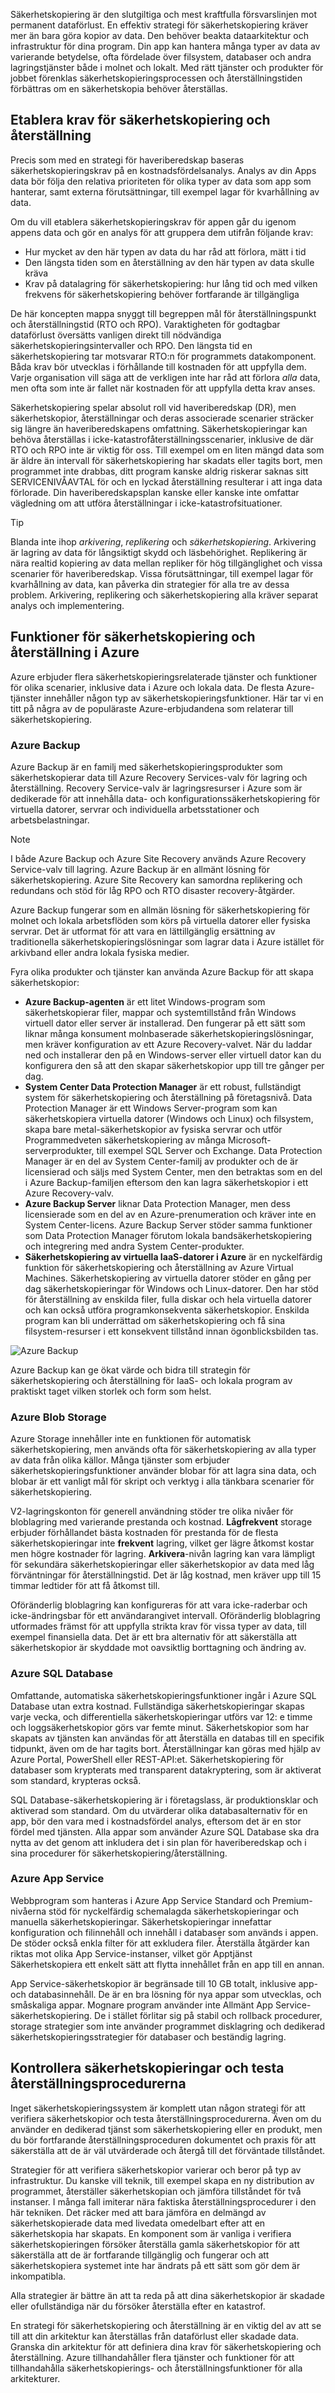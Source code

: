 Säkerhetskopiering är den slutgiltiga och mest kraftfulla försvarslinjen mot permanent dataförlust. En effektiv strategi för säkerhetskopiering kräver mer än bara göra kopior av data. Den behöver beakta dataarkitektur och infrastruktur för dina program. Din app kan hantera många typer av data av varierande betydelse, ofta fördelade över filsystem, databaser och andra lagringstjänster både i molnet och lokalt. Med rätt tjänster och produkter för jobbet förenklas säkerhetskopieringsprocessen och återställningstiden förbättras om en säkerhetskopia behöver återställas.

## <a name="establish-backup-and-restoration-requirements"></a>Etablera krav för säkerhetskopiering och återställning

Precis som med en strategi för haveriberedskap baseras säkerhetskopieringskrav på en kostnadsfördelsanalys. Analys av din Apps data bör följa den relativa prioriteten för olika typer av data som app som hanterar, samt externa förutsättningar, till exempel lagar för kvarhållning av data.

Om du vill etablera säkerhetskopieringskrav för appen går du igenom appens data och gör en analys för att gruppera dem utifrån följande krav:

* Hur mycket av den här typen av data du har råd att förlora, mätt i tid
* Den längsta tiden som en återställning av den här typen av data skulle kräva
* Krav på datalagring för säkerhetskopiering: hur lång tid och med vilken frekvens för säkerhetskopiering behöver fortfarande är tillgängliga

De här koncepten mappa snyggt till begreppen mål för återställningspunkt och återställningstid (RTO och RPO). Varaktigheten för godtagbar dataförlust översätts vanligen direkt till nödvändiga säkerhetskopieringsintervaller och RPO. Den längsta tid en säkerhetskopiering tar motsvarar RTO:n för programmets datakomponent. Båda krav bör utvecklas i förhållande till kostnaden för att uppfylla dem. Varje organisation vill säga att de verkligen inte har råd att förlora *alla* data, men ofta som inte är fallet när kostnaden för att uppfylla detta krav anses.

Säkerhetskopiering spelar absolut roll vid haveriberedskap (DR), men säkerhetskopior, återställningar och deras associerade scenarier sträcker sig längre än haveriberedskapens omfattning. Säkerhetskopieringar kan behöva återställas i icke-katastrofåterställningsscenarier, inklusive de där RTO och RPO inte är viktig för oss. Till exempel om en liten mängd data som är äldre än intervall för säkerhetskopiering har skadats eller tagits bort, men programmet inte drabbas, ditt program kanske aldrig riskerar saknas sitt SERVICENIVÅAVTAL för och en lyckad återställning resulterar i att inga data förlorade. Din haveriberedskapsplan kanske eller kanske inte omfattar vägledning om att utföra återställningar i icke-katastrofsituationer.

> [!TIP]
> Blanda inte ihop *arkivering*, *replikering* och *säkerhetskopiering*. Arkivering är lagring av data för långsiktigt skydd och läsbehörighet. Replikering är nära realtid kopiering av data mellan repliker för hög tillgänglighet och vissa scenarier för haveriberedskap. Vissa förutsättningar, till exempel lagar för kvarhållning av data, kan påverka din strategier för alla tre av dessa problem. Arkivering, replikering och säkerhetskopiering alla kräver separat analys och implementering.

## <a name="azure-backup-and-restore-capabilities"></a>Funktioner för säkerhetskopiering och återställning i Azure

Azure erbjuder flera säkerhetskopieringsrelaterade tjänster och funktioner för olika scenarier, inklusive data i Azure och lokala data. De flesta Azure-tjänster innehåller någon typ av säkerhetskopieringsfunktioner. Här tar vi en titt på några av de populäraste Azure-erbjudandena som relaterar till säkerhetskopiering.

### <a name="azure-backup"></a>Azure Backup

Azure Backup är en familj med säkerhetskopieringsprodukter som säkerhetskopierar data till Azure Recovery Services-valv för lagring och återställning. Recovery Service-valv är lagringsresurser i Azure som är dedikerade för att innehålla data- och konfigurationssäkerhetskopiering för virtuella datorer, servrar och individuella arbetsstationer och arbetsbelastningar.

> [!NOTE]
> I både Azure Backup och Azure Site Recovery används Azure Recovery Service-valv till lagring. Azure Backup är en allmänt lösning för säkerhetskopiering. Azure Site Recovery kan samordna replikering och redundans och stöd för låg RPO och RTO disaster recovery-åtgärder.

Azure Backup fungerar som en allmän lösning för säkerhetskopiering för molnet och lokala arbetsflöden som körs på virtuella datorer eller fysiska servrar. Det är utformat för att vara en lättillgänglig ersättning av traditionella säkerhetskopieringslösningar som lagrar data i Azure istället för arkivband eller andra lokala fysiska medier.

Fyra olika produkter och tjänster kan använda Azure Backup för att skapa säkerhetskopior:

* **Azure Backup-agenten** är ett litet Windows-program som säkerhetskopierar filer, mappar och systemtillstånd från Windows virtuell dator eller server är installerad. Den fungerar på ett sätt som liknar många konsument molnbaserade säkerhetskopieringslösningar, men kräver konfiguration av ett Azure Recovery-valvet. När du laddar ned och installerar den på en Windows-server eller virtuell dator kan du konfigurera den så att den skapar säkerhetskopior upp till tre gånger per dag.
* **System Center Data Protection Manager** är ett robust, fullständigt system för säkerhetskopiering och återställning på företagsnivå. Data Protection Manager är ett Windows Server-program som kan säkerhetskopiera virtuella datorer (Windows och Linux) och filsystem, skapa bare metal-säkerhetskopior av fysiska servrar och utför Programmedveten säkerhetskopiering av många Microsoft-serverprodukter, till exempel SQL Server och Exchange. Data Protection Manager är en del av System Center-familj av produkter och de är licensierad och säljs med System Center, men den betraktas som en del i Azure Backup-familjen eftersom den kan lagra säkerhetskopior i ett Azure Recovery-valv.
* **Azure Backup Server** liknar Data Protection Manager, men dess licensierade som en del av en Azure-prenumeration och kräver inte en System Center-licens. Azure Backup Server stöder samma funktioner som Data Protection Manager förutom lokala bandsäkerhetskopiering och integrering med andra System Center-produkter.
* **Säkerhetskopiering av virtuella IaaS-datorer i Azure** är en nyckelfärdig funktion för säkerhetskopiering och återställning av Azure Virtual Machines. Säkerhetskopiering av virtuella datorer stöder en gång per dag säkerhetskopieringar för Windows och Linux-datorer. Den har stöd för återställning av enskilda filer, fulla diskar och hela virtuella datorer och kan också utföra programkonsekventa säkerhetskopior. Enskilda program kan bli underrättad om säkerhetskopiering och få sina filsystem-resurser i ett konsekvent tillstånd innan ögonblicksbilden tas.

![Azure Backup](../media/azure-backup.png)

Azure Backup kan ge ökat värde och bidra till strategin för säkerhetskopiering och återställning för IaaS- och lokala program av praktiskt taget vilken storlek och form som helst.

### <a name="azure-blob-storage"></a>Azure Blob Storage

Azure Storage innehåller inte en funktionen för automatisk säkerhetskopiering, men används ofta för säkerhetskopiering av alla typer av data från olika källor. Många tjänster som erbjuder säkerhetskopieringsfunktioner använder blobar för att lagra sina data, och blobar är ett vanligt mål för skript och verktyg i alla tänkbara scenarier för säkerhetskopiering.

V2-lagringskonton för generell användning stöder tre olika nivåer för bloblagring med varierande prestanda och kostnad. **Lågfrekvent** storage erbjuder förhållandet bästa kostnaden för prestanda för de flesta säkerhetskopieringar inte **frekvent** lagring, vilket ger lägre åtkomst kostar men högre kostnader för lagring. **Arkivera**-nivån lagring kan vara lämpligt för sekundära säkerhetskopieringar eller säkerhetskopior av data med låg förväntningar för återställningstid. Det är låg kostnad, men kräver upp till 15 timmar ledtider för att få åtkomst till.

Oföränderlig bloblagring kan konfigureras för att vara icke-raderbar och icke-ändringsbar för ett användarangivet intervall. Oföränderlig bloblagring utformades främst för att uppfylla strikta krav för vissa typer av data, till exempel finansiella data. Det är ett bra alternativ för att säkerställa att säkerhetskopior är skyddade mot oavsiktlig borttagning och ändring av.

### <a name="azure-sql-database"></a>Azure SQL Database

Omfattande, automatiska säkerhetskopieringsfunktioner ingår i Azure SQL Database utan extra kostnad. Fullständiga säkerhetskopieringar skapas varje vecka, och differentiella säkerhetskopieringar utförs var 12: e timme och loggsäkerhetskopior görs var femte minut. Säkerhetskopior som har skapats av tjänsten kan användas för att återställa en databas till en specifik tidpunkt, även om de har tagits bort. Återställningar kan göras med hjälp av Azure Portal, PowerShell eller REST-API:et. Säkerhetskopiering för databaser som krypterats med transparent datakryptering, som är aktiverat som standard, krypteras också.

SQL Database-säkerhetskopiering är i företagslass, är produktionsklar och aktiverad som standard. Om du utvärderar olika databasalternativ för en app, bör den vara med i kostnadsfördel analys, eftersom det är en stor fördel med tjänsten. Alla appar som använder Azure SQL Database ska dra nytta av det genom att inkludera det i sin plan för haveriberedskap och i sina procedurer för säkerhetskopiering/återställning.

### <a name="azure-app-service"></a>Azure App Service

Webbprogram som hanteras i Azure App Service Standard och Premium-nivåerna stöd för nyckelfärdig schemalagda säkerhetskopieringar och manuella säkerhetskopieringar. Säkerhetskopieringar innefattar konfiguration och filinnehåll och innehåll i databaser som används i appen. De stöder också enkla filter för att exkludera filer. Återställa åtgärder kan riktas mot olika App Service-instanser, vilket gör Apptjänst Säkerhetskopiera ett enkelt sätt att flytta innehållet från en app till en annan.

App Service-säkerhetskopior är begränsade till 10 GB totalt, inklusive app- och databasinnehåll. De är en bra lösning för nya appar som utvecklas, och småskaliga appar. Mognare program använder inte Allmänt App Service-säkerhetskopiering. De i stället förlitar sig på stabil och rollback procedurer, storage strategier som inte använder programmet disklagring och dedikerad säkerhetskopieringsstrategier för databaser och beständig lagring.

## <a name="verify-backups-and-test-restore-procedures"></a>Kontrollera säkerhetskopieringar och testa återställningsprocedurerna

Inget säkerhetskopieringssystem är komplett utan någon strategi för att verifiera säkerhetskopior och testa återställningsprocedurerna. Även om du använder en dedikerad tjänst som säkerhetskopiering eller en produkt, men du bör fortfarande återställningsproceduren dokumentet och praxis för att säkerställa att de är väl utvärderade och återgå till det förväntade tillståndet.

Strategier för att verifiera säkerhetskopior varierar och beror på typ av infrastruktur. Du kanske vill teknik, till exempel skapa en ny distribution av programmet, återställer säkerhetskopian och jämföra tillståndet för två instanser. I många fall imiterar nära faktiska återställningsprocedurer i den här tekniken. Det räcker med att bara jämföra en delmängd av säkerhetskopierade data med livedata omedelbart efter att en säkerhetskopia har skapats. En komponent som är vanliga i verifiera säkerhetskopieringen försöker återställa gamla säkerhetskopior för att säkerställa att de är fortfarande tillgänglig och fungerar och att säkerhetskopiera systemet inte har ändrats på ett sätt som gör dem är inkompatibla.

Alla strategier är bättre än att ta reda på att dina säkerhetskopior är skadade eller ofullständiga när du försöker återställa efter en katastrof.

En strategi för säkerhetskopiering och återställning är en viktig del av att se till att din arkitektur kan återställas från dataförlust eller skadade data. Granska din arkitektur för att definiera dina krav för säkerhetskopiering och återställning. Azure tillhandahåller flera tjänster och funktioner för att tillhandahålla säkerhetskopierings- och återställningsfunktioner för alla arkitekturer.

